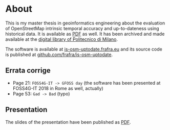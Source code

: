 # About

This is my master thesis in geoinformatics engineering about the evaluation of OpenStreetMap intrinsic temporal accuracy and up-to-dateness using historical data. It is available as [PDF](https://frafra.eu/files/Frassinelli_thesis.pdf) as well. It has been archived and made available at the [digital library of Politecnico di Milano](https://www.politesi.polimi.it/handle/10589/190425).

The software is available at [is-osm-uptodate.frafra.eu](https://is-osm-uptodate.frafra.eu) and its source code is published at [github.com/frafra/is-osm-uptodate](https://github.com/frafra/is-osm-uptodate).

## Errata corrige

- Page 21: `FOSS4G-IT -> GFOSS day` (the software has been presented at FOSS4G-IT 2018 in Rome as well, actually)
- Page 53: `Gad -> Bad` (typo)

## Presentation

The slides of the presentation have been published as [PDF](https://frafra.eu/files/Frassinelli_thesis_slides.pdf).
